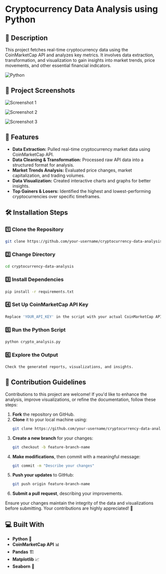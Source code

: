 # Cryptocurrency Data Analysis using Python

## 📜 Description
This project fetches real-time cryptocurrency data using the CoinMarketCap API and analyzes key metrics. It involves data extraction, transformation, and visualization to gain insights into market trends, price movements, and other essential financial indicators.

![Python](https://img.shields.io/badge/Python-3776AB?style=for-the-badge&logo=python&logoColor=white)

## 📸 Project Screenshots

![Screenshot 1](https://github.com/user-attachments/assets/example-screenshot-1)

![Screenshot 2](https://github.com/user-attachments/assets/example-screenshot-2)

![Screenshot 3](https://github.com/user-attachments/assets/example-screenshot-3)

## 🧐 Features

- **Data Extraction:** Pulled real-time cryptocurrency market data using CoinMarketCap API.
- **Data Cleaning & Transformation:** Processed raw API data into a structured format for analysis.
- **Market Trends Analysis:** Evaluated price changes, market capitalization, and trading volumes.
- **Data Visualization:** Created interactive charts and graphs for better insights.
- **Top Gainers & Losers:** Identified the highest and lowest-performing cryptocurrencies over specific timeframes.

## 🛠️ Installation Steps

### 1️⃣ Clone the Repository
```sh
git clone https://github.com/your-username/cryptocurrency-data-analysis.git
```

### 2️⃣ Change Directory
```sh
cd cryptocurrency-data-analysis
```

### 3️⃣ Install Dependencies
```sh
pip install -r requirements.txt
```

### 4️⃣ Set Up CoinMarketCap API Key
```sh
Replace 'YOUR_API_KEY' in the script with your actual CoinMarketCap API key.
```

### 5️⃣ Run the Python Script
```sh
python crypto_analysis.py
```

### 6️⃣ Explore the Output
```sh
Check the generated reports, visualizations, and insights.
```

## 🍰 Contribution Guidelines

Contributions to this project are welcome! If you'd like to enhance the analysis, improve visualizations, or refine the documentation, follow these steps:

1. **Fork** the repository on GitHub.
2. **Clone** it to your local machine using:
   ```sh
   git clone https://github.com/your-username/cryptocurrency-data-analysis.git
   ```
3. **Create a new branch** for your changes:
   ```sh
   git checkout -b feature-branch-name
   ```
4. **Make modifications**, then commit with a meaningful message:
   ```sh
   git commit -m "Describe your changes"
   ```
5. **Push your updates** to GitHub:
   ```sh
   git push origin feature-branch-name
   ```
6. **Submit a pull request**, describing your improvements.

Ensure your changes maintain the integrity of the data and visualizations before submitting. Your contributions are highly appreciated! 🚀

## 💻 Built With

- **Python** 🐍
- **CoinMarketCap API** 📊
- **Pandas** 🏗️
- **Matplotlib** 📈
- **Seaborn** 🎨

